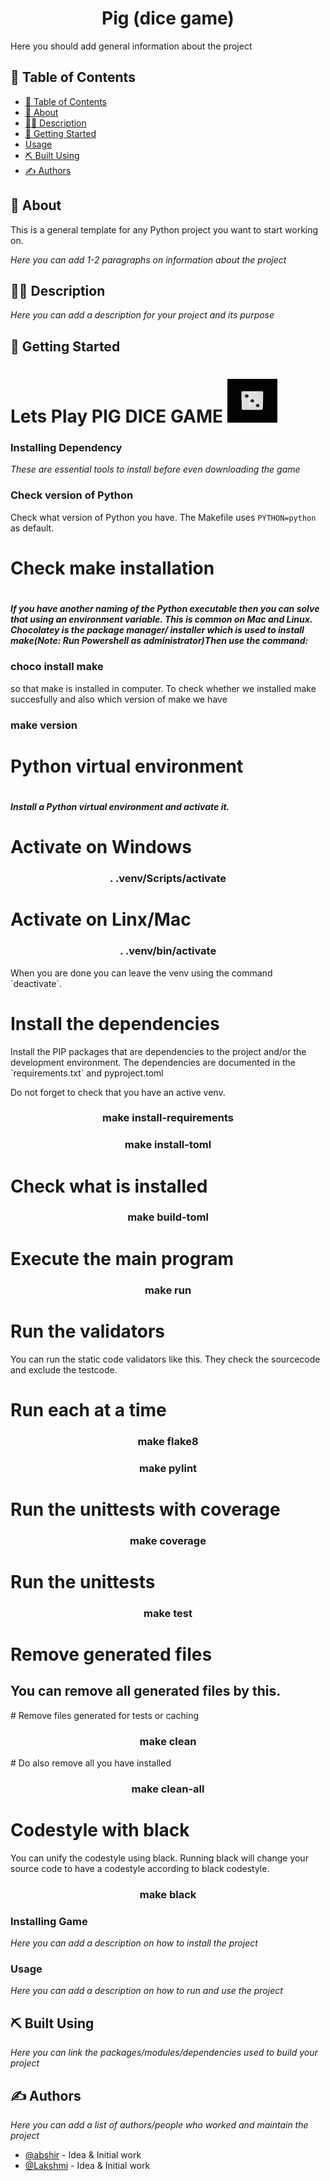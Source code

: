 <h1 align="center">Pig (dice game)</h1>

<p align="left">
  Here you should add general information about the project
  <br> 
</p>

## 📝 Table of Contents

- [📝 Table of Contents](#-table-of-contents)
- [🧐 About ](#-about-)
- [👨‍💻 Description ](#-description-)
- [🏁 Getting Started ](#-getting-started-)
- [Usage](#usage)
- [⛏️ Built Using ](#️-built-using-)
- [✍️ Authors ](#️-authors-)

## 🧐 About <a name = "about"></a>

This is a general template for any Python project you want to start working on.

*Here you can add 1-2 paragraphs on information about the project*

## 👨‍💻 Description <a name = "description"></a>

*Here you can add a description for your project and its purpose*

## 🏁 Getting Started <a name = "getting_started">
<h1> Lets Play PIG DICE GAME
<img src = "src\dice.gif" width = "80px" height = "70px">
</a>

### Installing Dependency
*These are essential tools to install before even downloading the game*

### Check version of Python
Check what version of Python you have. The Makefile uses `PYTHON=python` as default.


<h1>Check make installation<h1>
<h5>If you have another naming of the Python executable then you can solve that using an environment variable. This is common on Mac and Linux.
Chocolatey is the package manager/ installer which is used to install make(Note: Run Powershell as administrator)Then use the command:
<h3>choco install make </h3> so that make is installed in computer.
To check whether we installed make succesfully and also which version of make we have </h5>
<h3>make version </h3>
<h1>Python virtual environment<h1>
<h5>Install a Python virtual environment and activate it.</h5>
<h1>Activate on Windows</h1>
<h3 align= "center">. .venv/Scripts/activate</h3>
<h1>Activate on Linx/Mac</h1>
<h3 align = "center">. .venv/bin/activate</h3>
<p>When you are done you can leave the venv using the command `deactivate`.<p>
<h1>Install the dependencies</h1>

<p>
Install the PIP packages that are dependencies to the project and/or the development environment. The dependencies are documented in the `requirements.txt` and pyproject.toml

Do not forget to check that you have an active venv.
</p>
<h3 align = "center"> <b>make install-requirements</b> </h3>
<h3 align = "center"> <b>make install-toml</b> </h3>
<h1>Check what is installed</h1>
<h3 align = "center"> <b> make build-toml</b> </h3>
<h1>Execute the main program</h1>
<h3 align = "center"> <b> make run</b> </h3>
<h1>Run the validators</h1>
<p>You can run the static code validators like this. They check the sourcecode and exclude the testcode.<p>

# Run each at a time
<h3 align = "center"> <b> make flake8</b> </h3>
<h3 align = "center"> <b> make pylint</b> </h3>

<h1>Run the unittests with coverage</h1>
<h3 align = "center"> <b> make coverage</b> </h3>

<h1>Run the unittests</h1>
<h3 align = "center"> <b> make test </b> </h3>


<h1>Remove generated files</h1>
<h2>You can remove all generated files by this.</h2>
# Remove files generated for tests or caching
<h3 align = "center"> <b> make clean </b> </h3>
# Do also remove all you have installed
<h3 align = "center" > <b> make clean-all </b> </h3>

<h1>Codestyle with black</h1>
You can unify the codestyle using black. Running black will change your source code to have a codestyle according to black codestyle.
<h3 align = "center"> <b> make black </b> </h3>


### Installing Game
*Here you can add a description on how to install the project*

### Usage

*Here you can add a description on how to run and use the project*


## ⛏️ Built Using <a name = "built_using"></a>

*Here you can link the packages/modules/dependencies used to build your project*

## ✍️ Authors <a name = "authors"></a>

*Here you can add a list of authors/people who worked and maintain the project*

- [@abshir](https://github.com/abshir112) - Idea & Initial work
- [@Lakshmi](https://github.com/lakshmivishal9496 ) - Idea & Initial work
